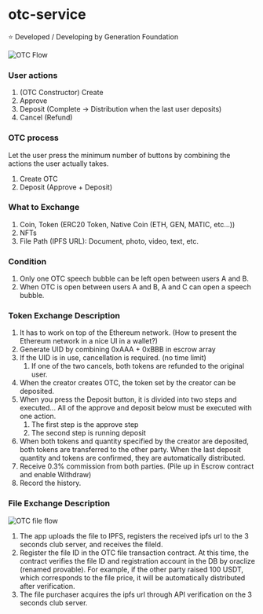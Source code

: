 # otc-service
⭐ Developed / Developing by Generation Foundation

![OTC Flow](https://user-images.githubusercontent.com/34641838/208807403-748f5c76-0426-4b36-a9c6-7c3ca5cb6f1c.png)

### **User actions**

1. (OTC Constructor) Create
2. Approve
3. Deposit (Complete → Distribution when the last user deposits)
4. Cancel (Refund)

### OTC process

Let the user press the minimum number of buttons by combining the actions the user actually takes.

1. Create OTC
2. Deposit (Approve + Deposit)

### **What to Exchange**

1. Coin, Token (ERC20 Token, Native Coin (ETH, GEN, MATIC, etc...))
2. NFTs
3. File Path (IPFS URL): Document, photo, video, text, etc.

### Condition

1. Only one OTC speech bubble can be left open between users A and B.
2. When OTC is open between users A and B, A and C can open a speech bubble.

### Token Exchange Description

1. It has to work on top of the Ethereum network. (How to present the Ethereum network in a nice UI in a wallet?)
2. Generate UID by combining 0xAAA + 0xBBB in escrow array
3. If the UID is in use, cancellation is required. (no time limit)
     1. If one of the two cancels, both tokens are refunded to the original user.
4. When the creator creates OTC, the token set by the creator can be deposited.
5. When you press the Deposit button, it is divided into two steps and executed... All of the approve and deposit below must be executed with one action.
     1. The first step is the approve step
     2. The second step is running deposit
6. When both tokens and quantity specified by the creator are deposited, both tokens are transferred to the other party. When the last deposit quantity and tokens are confirmed, they are automatically distributed.
7. Receive 0.3% commission from both parties. (Pile up in Escrow contract and enable Withdraw)
8. Record the history.

### File Exchange Description
![OTC file flow](https://user-images.githubusercontent.com/34641838/208810462-7afc1343-f71f-49df-a1e0-44f2f855f2e2.png)

1. The app uploads the file to IPFS, registers the received ipfs url to the 3 seconds club server, and receives the fileId.
2. Register the file ID in the OTC file transaction contract. At this time, the contract verifies the file ID and registration account in the DB by oraclize (renamed provable). For example, if the other party raised 100 USDT, which corresponds to the file price, it will be automatically distributed after verification.
3. The file purchaser acquires the ipfs url through API verification on the 3 seconds club server.
